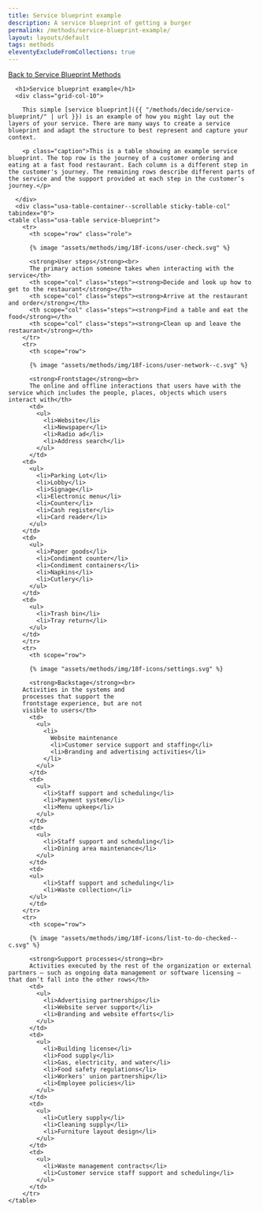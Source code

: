 ```yaml
---
title: Service blueprint example
description: A service blueprint of getting a burger
permalink: /methods/service-blueprint-example/
layout: layouts/default
tags: methods
eleventyExcludeFromCollections: true
---
```


<style type="text/css" media="print">
@page {
  margin: 1in;
}
</style>

<div class="layout--service-blueprint-example">
  <section class="category category--decide usa-section usa-prose">
    <section class="example-card grid-container">
      <a class="usa-button usa-button--base" href="/methods/decide/service-blueprint/">Back to Service Blueprint Methods</a>

      <h1>Service blueprint example</h1>
      <div class="grid-col-10">

        This simple [service blueprint]({{ "/methods/decide/service-blueprint/" | url }}) is an example of how you might lay out the layers of your service. There are many ways to create a service blueprint and adapt the structure to best represent and capture your context.
      
        <p class="caption">This is a table showing an example service blueprint. The top row is the journey of a customer ordering and eating at a fast food restaurant. Each column is a different step in the customer's journey. The remaining rows describe different parts of the service and the support provided at each step in the customer’s journey.</p>

      </div>
      <div class="usa-table-container--scrollable sticky-table-col" tabindex="0">
    <table class="usa-table service-blueprint">
        <tr>
          <th scope="row" class="role">

          {% image "assets/methods/img/18f-icons/user-check.svg" %}

          <strong>User steps</strong><br>
          The primary action someone takes when interacting with the service</th>
          <th scope="col" class="steps"><strong>Decide and look up how to get to the restaurant</strong></th>
          <th scope="col" class="steps"><strong>Arrive at the restaurant and order</strong></th>
          <th scope="col" class="steps"><strong>Find a table and eat the food</strong></th>
          <th scope="col" class="steps"><strong>Clean up and leave the restaurant</strong></th>
        </tr>
        <tr>
          <th scope="row">

          {% image "assets/methods/img/18f-icons/user-network--c.svg" %}

          <strong>Frontstage</strong><br>
          The online and offline interactions that users have with the service which includes the people, places, objects which users interact with</th>
          <td>
            <ul>
              <li>Website</li>
              <li>Newspaper</li>
              <li>Radio ad</li>
              <li>Address search</li>
            </ul>
          </td>
        <td>
          <ul>
            <li>Parking Lot</li>
            <li>Lobby</li>
            <li>Signage</li>
            <li>Electronic menu</li>
            <li>Counter</li>
            <li>Cash register</li>
            <li>Card reader</li>
          </ul>
        </td>
        <td>
          <ul>
            <li>Paper goods</li>
            <li>Condiment counter</li>
            <li>Condiment containers</li>
            <li>Napkins</li>
            <li>Cutlery</li>
          </ul>
        </td>
        <td>
          <ul>
            <li>Trash bin</li>
            <li>Tray return</li>
          </ul>
        </td>
        </tr>
        <tr>
          <th scope="row">

          {% image "assets/methods/img/18f-icons/settings.svg" %}

          <strong>Backstage</strong><br>
        Activities in the systems and
        processes that support the
        frontstage experience, but are not
        visible to users</th>
          <td>
            <ul>
              <li>
                Website maintenance
                <li>Customer service support and staffing</li>
                <li>Branding and advertising activities</li>
              </li>
            </ul>
          </td>
          <td>
            <ul>
              <li>Staff support and scheduling</li>
              <li>Payment system</li>
              <li>Menu upkeep</li>
            </ul>
          </td>
          <td>
            <ul>
              <li>Staff support and scheduling</li>
              <li>Dining area maintenance</li>
            </ul>
          </td>
          <td>
          <ul>
              <li>Staff support and scheduling</li>
              <li>Waste collection</li>
          </ul>
          </td>
        </tr>
        <tr>
          <th scope="row">

          {% image "assets/methods/img/18f-icons/list-to-do-checked--c.svg" %}

          <strong>Support processes</strong><br>
          Activities executed by the rest of the organization or external partners — such as ongoing data management or software licensing — that don’t fall into the other rows</th>
          <td>
            <ul>
              <li>Advertising partnerships</li>
              <li>Website server support</li>
              <li>Branding and website efforts</li>
            </ul>
          </td>
          <td>
            <ul>
              <li>Building license</li>
              <li>Food supply</li>
              <li>Gas, electricity, and water</li>
              <li>Food safety regulations</li>
              <li>Workers' union partnership</li>
              <li>Employee policies</li>
            </ul>
          </td>
          <td>
            <ul>
              <li>Cutlery supply</li>
              <li>Cleaning supply</li>
              <li>Furniture layout design</li>
            </ul>
          </td>
          <td>
            <ul>
              <li>Waste management contracts</li>
              <li>Customer service staff support and scheduling</li>
            </ul>
          </td>
        </tr>
    </table>
  </div>
    </section>
  </section>
</div>
